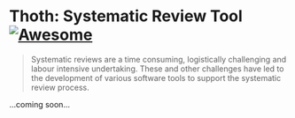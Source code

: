 # Thoth: Systematic Review Tool [![Awesome](https://cdn.rawgit.com/sindresorhus/awesome/d7305f38d29fed78fa85652e3a63e154dd8e8829/media/badge.svg)](https://github.com/ProjetoESE/Thoth)
> Systematic reviews are a time consuming, logistically challenging and labour intensive undertaking. These and other challenges have led to the development of various software tools to support the systematic review process. 

...coming soon...
